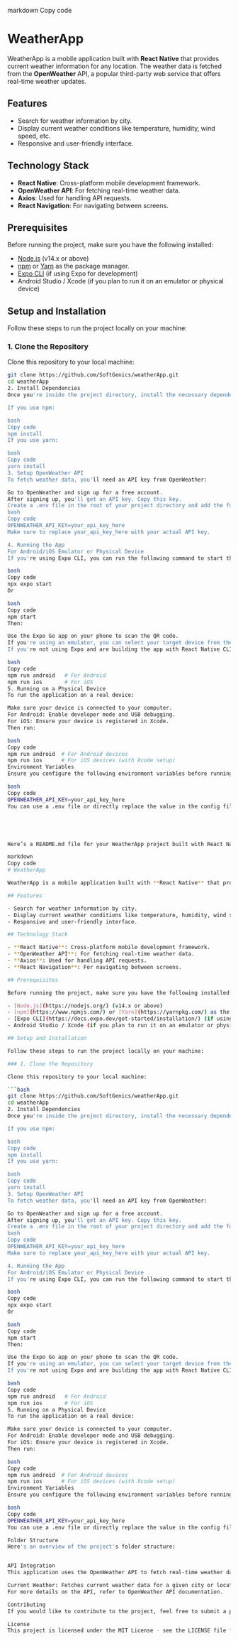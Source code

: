 markdown
Copy code
# WeatherApp

WeatherApp is a mobile application built with **React Native** that provides current weather information for any location. The weather data is fetched from the **OpenWeather** API, a popular third-party web service that offers real-time weather updates.

## Features

- Search for weather information by city.
- Display current weather conditions like temperature, humidity, wind speed, etc.
- Responsive and user-friendly interface.

## Technology Stack

- **React Native**: Cross-platform mobile development framework.
- **OpenWeather API**: For fetching real-time weather data.
- **Axios**: Used for handling API requests.
- **React Navigation**: For navigating between screens.

## Prerequisites

Before running the project, make sure you have the following installed:

- [Node.js](https://nodejs.org/) (v14.x or above)
- [npm](https://www.npmjs.com/) or [Yarn](https://yarnpkg.com/) as the package manager.
- [Expo CLI](https://docs.expo.dev/get-started/installation/) (if using Expo for development)
- Android Studio / Xcode (if you plan to run it on an emulator or physical device)

## Setup and Installation

Follow these steps to run the project locally on your machine:

### 1. Clone the Repository

Clone this repository to your local machine:

```bash
git clone https://github.com/SoftGenics/weatherApp.git
cd weatherApp
2. Install Dependencies
Once you're inside the project directory, install the necessary dependencies by running:

If you use npm:

bash
Copy code
npm install
If you use yarn:

bash
Copy code
yarn install
3. Setup OpenWeather API
To fetch weather data, you'll need an API key from OpenWeather:

Go to OpenWeather and sign up for a free account.
After signing up, you'll get an API key. Copy this key.
Create a .env file in the root of your project directory and add the following environment variable:
bash
Copy code
OPENWEATHER_API_KEY=your_api_key_here
Make sure to replace your_api_key_here with your actual API key.

4. Running the App
For Android/iOS Emulator or Physical Device
If you're using Expo CLI, you can run the following command to start the application:

bash
Copy code
npx expo start
Or

bash
Copy code
npm start
Then:

Use the Expo Go app on your phone to scan the QR code.
If you're using an emulator, you can select your target device from the Expo developer tools.
If you're not using Expo and are building the app with React Native CLI:

bash
Copy code
npm run android   # For Android
npm run ios       # For iOS
5. Running on a Physical Device
To run the application on a real device:

Make sure your device is connected to your computer.
For Android: Enable developer mode and USB debugging.
For iOS: Ensure your device is registered in Xcode.
Then run:

bash
Copy code
npm run android  # For Android devices
npm run ios      # For iOS devices (with Xcode setup)
Environment Variables
Ensure you configure the following environment variables before running the project:

bash
Copy code
OPENWEATHER_API_KEY=your_api_key_here
You can use a .env file or directly replace the value in the config file where the API is called.





Here’s a README.md file for your WeatherApp project built with React Native, which uses OpenWeather API to fetch weather data.

markdown
Copy code
# WeatherApp

WeatherApp is a mobile application built with **React Native** that provides current weather information for any location. The weather data is fetched from the **OpenWeather** API, a popular third-party web service that offers real-time weather updates.

## Features

- Search for weather information by city.
- Display current weather conditions like temperature, humidity, wind speed, etc.
- Responsive and user-friendly interface.

## Technology Stack

- **React Native**: Cross-platform mobile development framework.
- **OpenWeather API**: For fetching real-time weather data.
- **Axios**: Used for handling API requests.
- **React Navigation**: For navigating between screens.

## Prerequisites

Before running the project, make sure you have the following installed:

- [Node.js](https://nodejs.org/) (v14.x or above)
- [npm](https://www.npmjs.com/) or [Yarn](https://yarnpkg.com/) as the package manager.
- [Expo CLI](https://docs.expo.dev/get-started/installation/) (if using Expo for development)
- Android Studio / Xcode (if you plan to run it on an emulator or physical device)

## Setup and Installation

Follow these steps to run the project locally on your machine:

### 1. Clone the Repository

Clone this repository to your local machine:

```bash
git clone https://github.com/SoftGenics/weatherApp.git
cd weatherApp
2. Install Dependencies
Once you're inside the project directory, install the necessary dependencies by running:

If you use npm:

bash
Copy code
npm install
If you use yarn:

bash
Copy code
yarn install
3. Setup OpenWeather API
To fetch weather data, you'll need an API key from OpenWeather:

Go to OpenWeather and sign up for a free account.
After signing up, you'll get an API key. Copy this key.
Create a .env file in the root of your project directory and add the following environment variable:
bash
Copy code
OPENWEATHER_API_KEY=your_api_key_here
Make sure to replace your_api_key_here with your actual API key.

4. Running the App
For Android/iOS Emulator or Physical Device
If you're using Expo CLI, you can run the following command to start the application:

bash
Copy code
npx expo start
Or

bash
Copy code
npm start
Then:

Use the Expo Go app on your phone to scan the QR code.
If you're using an emulator, you can select your target device from the Expo developer tools.
If you're not using Expo and are building the app with React Native CLI:

bash
Copy code
npm run android   # For Android
npm run ios       # For iOS
5. Running on a Physical Device
To run the application on a real device:

Make sure your device is connected to your computer.
For Android: Enable developer mode and USB debugging.
For iOS: Ensure your device is registered in Xcode.
Then run:

bash
Copy code
npm run android  # For Android devices
npm run ios      # For iOS devices (with Xcode setup)
Environment Variables
Ensure you configure the following environment variables before running the project:

bash
Copy code
OPENWEATHER_API_KEY=your_api_key_here
You can use a .env file or directly replace the value in the config file where the API is called.

Folder Structure
Here's an overview of the project's folder structure:


API Integration
This application uses the OpenWeather API to fetch real-time weather data. Below are the key endpoints used:

Current Weather: Fetches current weather data for a given city or location.
For more details on the API, refer to OpenWeather API documentation.

Contributing
If you would like to contribute to the project, feel free to submit a pull request or open an issue to discuss potential changes or improvements.

License
This project is licensed under the MIT License - see the LICENSE file for details.
